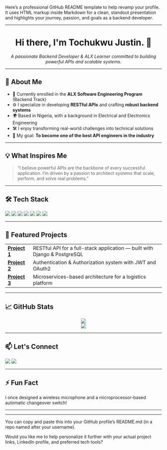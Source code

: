 Here’s a professional GitHub README template to help revamp your profile. It uses HTML markup inside Markdown for a clean, standout presentation and highlights your journey, passion, and goals as a backend developer.


---

<h1 align="center">Hi there, I'm Tochukwu Justin. 👋</h1>

<p align="center">
  <i>A passionate Backend Developer & ALX Learner committed to building powerful APIs and scalable systems.</i>
</p>

---

<h2>🚀 About Me</h2>

<ul>
  <li>🔧 Currently enrolled in the <strong>ALX Software Engineering Program</strong> (Backend Track)</li>
  <li>⚙️ I specialize in developing <strong>RESTful APIs</strong> and crafting <strong>robust backend systems</strong></li>
  <li>🌍 Based in Nigeria, with a background in Electrical and Electronics Engineering</li>
  <li>🛠️ I enjoy transforming real-world challenges into technical solutions</li>
  <li>🎯 My goal: <strong>To become one of the best API engineers in the industry</strong></li>
</ul>

---

<h2>💡 What Inspires Me</h2>

> “I believe powerful APIs are the backbone of every successful application. I’m driven by a passion to architect systems that scale, perform, and solve real problems.”

---

<h2>🛠️ Tech Stack</h2>

<p>
  <img src="https://img.shields.io/badge/-Python-3776AB?style=flat&logo=python&logoColor=white" />
  <img src="https://img.shields.io/badge/-Django-092E20?style=flat&logo=django&logoColor=white" />
  <img src="https://img.shields.io/badge/-Flask-000000?style=flat&logo=flask&logoColor=white" />
  <img src="https://img.shields.io/badge/-PostgreSQL-336791?style=flat&logo=postgresql&logoColor=white" />
  <img src="https://img.shields.io/badge/-MySQL-4479A1?style=flat&logo=mysql&logoColor=white" />
  <img src="https://img.shields.io/badge/-Git-F05032?style=flat&logo=git&logoColor=white" />
  <img src="https://img.shields.io/badge/-Linux-FCC624?style=flat&logo=linux&logoColor=black" />
</p>

---

<h2>📂 Featured Projects</h2>

<table>
  <tr>
    <td><a href="https://github.com/yourusername/project1"><strong>Project 1</strong></a></td>
    <td>RESTful API for a full-stack application — built with Django & PostgreSQL</td>
  </tr>
  <tr>
    <td><a href="https://github.com/yourusername/project2"><strong>Project 2</strong></a></td>
    <td>Authentication & Authorization system with JWT and OAuth2</td>
  </tr>
  <tr>
    <td><a href="https://github.com/yourusername/project3"><strong>Project 3</strong></a></td>
    <td>Microservices-based architecture for a logistics platform</td>
  </tr>
</table>

---

<h2>📈 GitHub Stats</h2>

<p align="center">
  <img src="https://github-readme-stats.vercel.app/api?username=yourusername&show_icons=true&theme=radical" />
  <br>
  <img src="https://github-readme-streak-stats.herokuapp.com/?user=yourusername&theme=radical" />
</p>

---

<h2>📫 Let's Connect</h2>

<p>
  <a href="https://www.linkedin.com/in/yourprofile/"><img src="https://img.shields.io/badge/-LinkedIn-0077B5?style=flat&logo=linkedin&logoColor=white" /></a>
  <a href="mailto:your.email@example.com"><img src="https://img.shields.io/badge/-Email-D14836?style=flat&logo=gmail&logoColor=white" /></a>
</p>

---

<h2>⚡ Fun Fact</h2>

<p>I once designed a wireless microphone and a microprocessor-based automatic changeover switch!</p>

---


---

You can copy and paste this into your GitHub profile’s README.md (in a repo named after your username).

Would you like me to help personalize it further with your actual project links, LinkedIn profile, and preferred tech tools?


